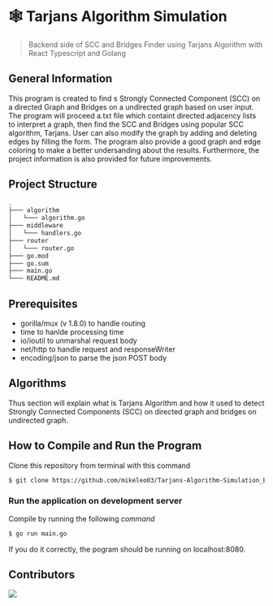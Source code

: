 # 🕸 Tarjans Algorithm Simulation
> Backend side of SCC and Bridges Finder using Tarjans Algorithm with React Typescript and Golang

## General Information
This program is created to find s Strongly Connected Component (SCC) on a directed Graph and Bridges on a undirected graph based on user input. The program will proceed a.txt file which containt directed adjacency lists to interpret a graph, then find the SCC and Bridges using popular SCC algorithm, Tarjans. User can also modify the graph by adding and deleting edges by filling the form. The program also provide a good graph and edge coloring to make a better undersanding about the results. Furthermore, the project information is also provided for future improvements.

## Project Structure
```bash
.
├─── algorithm
│   └─── algorithm.go
├─── middleware
│   └─── handlers.go
├─── router
│   └─── router.go
├─── go.mod
├─── go.sum
├─── main.go
└─── README.md
```

## Prerequisites
- gorilla/mux (v 1.8.0) to handle routing
- time to hanlde processing time
- io/ioutil to unmarshal request body
- net/http to handle request and responseWriter
- encoding/json to parse the json POST body

## Algorithms
Thus section will explain what is Tarjans Algorithm and how it used to detect Strongly Connected Components (SCC) on directed graph and bridges on undirected graph. 

## How to Compile and Run the Program
Clone this repository from terminal with this command
``` bash
$ git clone https://github.com/mikeleo03/Tarjans-Algorithm-Simulation_Backend.git
```
### Run the application on development server
Compile by running the following *command*
``` bash
$ go run main.go
```
If you do it correctly, the pogram should be running on localhost:8080.

## Contributors
<a href = "https://github.com/mikeleo03/markdown-editor/graphs/contributors">
  <img src = "https://contrib.rocks/image?repo=mikeleo03/Tarjans-Algorithm-Simulation_Backend"/>
</a>